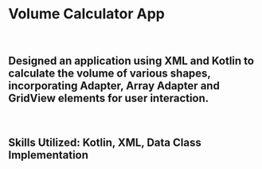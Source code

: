 <h1> Volume Calculator App </h1>
<br>
<h2>Designed an application using XML and Kotlin to calculate the volume of various shapes,<br>
  incorporating Adapter, Array Adapter and GridView elements for user interaction. </h2>
<br>
<h2>
  Skills Utilized: Kotlin, XML, Data Class Implementation
</h2>
